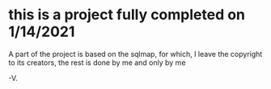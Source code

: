 # this is a project fully completed on 1/14/2021

A part of the project is based on the sqlmap, for which, I leave the copyright to its creators, the rest is done by me and only by me

-V.
